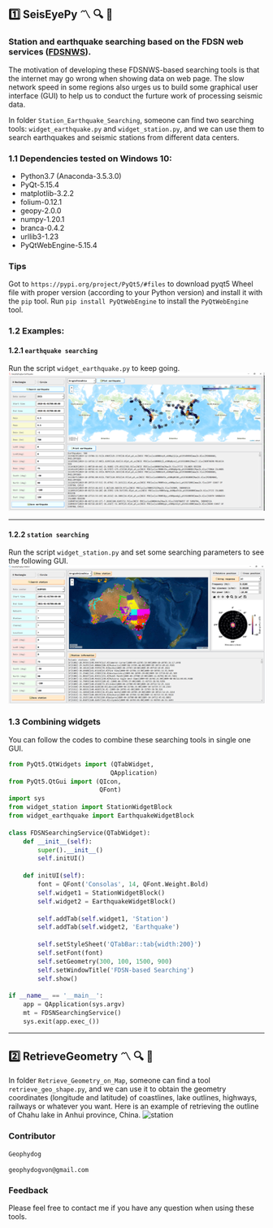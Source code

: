 ## :one: SeisEyePy  :part_alternation_mark: :mag:  :snake:
### Station and earthquake searching based on the FDSN web services ([FDSNWS](http://www.fdsn.org/webservices/datacenters/)).
The motivation of developing these FDSNWS-based searching tools is that the internet may go wrong when showing data on web page.
The slow network speed in some regions also urges us to build some graphical user interface (GUI) to help us to conduct the furture work of processing seismic data.

In folder `Station_Earthquake_Searching`, someone can find two searching tools:
	`widget_earthquake.py` and `widget_station.py`, and we can use them to search earthquakes and seismic stations from different data centers.

### 1.1 Dependencies tested on Windows 10:
- Python3.7 (Anaconda-3.5.3.0)
- PyQt-5.15.4
- matplotlib-3.2.2
- folium-0.12.1
- geopy-2.0.0
- numpy-1.20.1
- branca-0.4.2
- urllib3-1.23
- PyQtWebEngine-5.15.4

### Tips
Got to `https://pypi.org/project/PyQt5/#files` to download pyqt5 Wheel file with proper version (according to your Python version)
and install it with the `pip` tool. Run `pip install PyQtWebEngine` to install the `PyQtWebEngine` tool.

### 1.2 Examples:
#### 1.2.1 `earthquake searching`
Run the script `widget_earthquake.py` to keep going.
![earthquake](https://github.com/geophydog/Nice_Seismic_Tools_GUI/blob/main/images/earthquake_example.png)

***
#### 1.2.2 `station searching`
Run the script `widget_station.py` and set some searching parameters to see the following GUI.
![station](https://github.com/geophydog/Nice_Seismic_Tools_GUI/blob/main/images/station_example.png)

### 1.3 Combining widgets
You can follow the codes to combine these searching tools in single one GUI.
```python
from PyQt5.QtWidgets import (QTabWidget,
                            QApplication)
from PyQt5.QtGui import (QIcon,
                         QFont)
import sys
from widget_station import StationWidgetBlock
from widget_earthquake import EarthquakeWidgetBlock

class FDSNSearchingService(QTabWidget):
    def __init__(self):
        super().__init__()
        self.initUI()

    def initUI(self):
        font = QFont('Consolas', 14, QFont.Weight.Bold)
        self.widget1 = StationWidgetBlock()
        self.widget2 = EarthquakeWidgetBlock()

        self.addTab(self.widget1, 'Station')
        self.addTab(self.widget2, 'Earthquake')

        self.setStyleSheet('QTabBar::tab{width:200}')
        self.setFont(font)
        self.setGeometry(300, 100, 1500, 900)
        self.setWindowTitle('FDSN-based Searching')
        self.show()

if __name__ == '__main__':
    app = QApplication(sys.argv)
    mt = FDSNSearchingService()
    sys.exit(app.exec_())
```

***
## :two: RetrieveGeometry  :part_alternation_mark: :mag:  :snake:
In folder `Retrieve_Geometry_on_Map`, someone can find a tool `retrieve_geo_shape.py`, and we can use it to obtain the geometry coordinates (longitude and latitude) of coastlines, lake outlines, highways, railways or whatever you want.
Here is an example of retrieving the outline of Chahu lake in Anhui province, China.
![station](https://github.com/geophydog/Nice_Seismic_Tools_GUI/blob/main/images/chaohu_lake.jpg)

### Contributor
`Geophydog`

`geophydogvon@gmail.com`

### Feedback
Please feel free to contact me if you have any question when using these tools.
